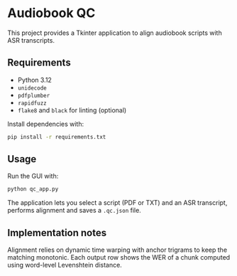 # Audiobook QC

This project provides a Tkinter application to align audiobook scripts with ASR transcripts.

## Requirements

- Python 3.12
- `unidecode`
- `pdfplumber`
- `rapidfuzz`
- `flake8` and `black` for linting (optional)

Install dependencies with:

```bash
pip install -r requirements.txt
```

## Usage

Run the GUI with:

```bash
python qc_app.py
```

The application lets you select a script (PDF or TXT) and an ASR transcript, performs alignment and saves a `.qc.json` file.

## Implementation notes

Alignment relies on dynamic time warping with anchor trigrams to keep the
matching monotonic.  Each output row shows the WER of a chunk computed using
word-level Levenshtein distance.
